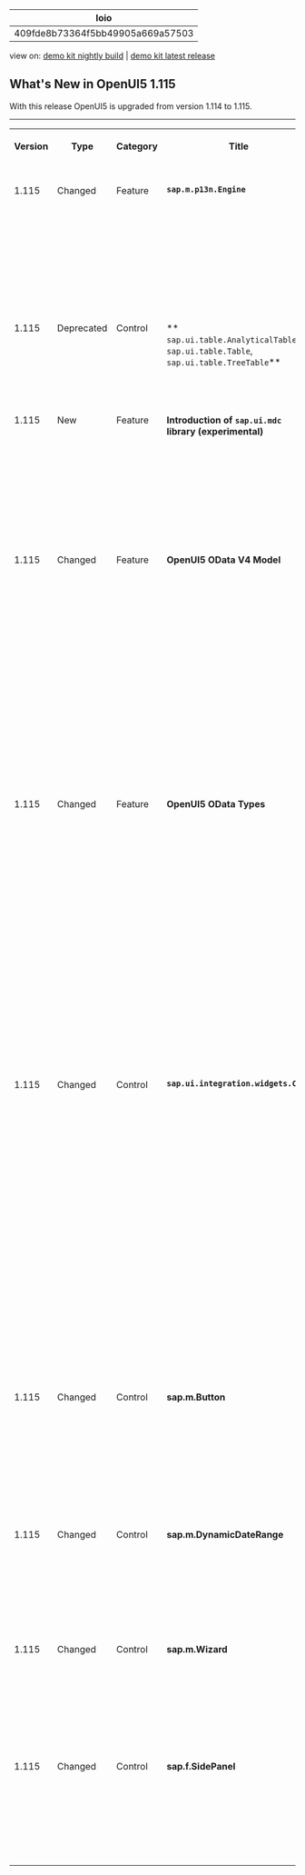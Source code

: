 <!-- loio409fde8b73364f5bb49905a669a57503 -->

| loio |
| -----|
| 409fde8b73364f5bb49905a669a57503 |

<div id="loio">

view on: [demo kit nightly build](https://sdk.openui5.org/nightly/#/topic/409fde8b73364f5bb49905a669a57503) | [demo kit latest release](https://sdk.openui5.org/topic/409fde8b73364f5bb49905a669a57503)</div>

## What's New in OpenUI5 1.115

With this release OpenUI5 is upgraded from version 1.114 to 1.115.

** **


<table>
<tr>
<th valign="top">

Version



</th>
<th valign="top">

Type



</th>
<th valign="top">

Category



</th>
<th valign="top">

Title



</th>
<th valign="top">

Description



</th>
<th valign="top">

Action



</th>
<th valign="top">

Available as of



</th>
</tr>
<tr>
<td valign="top">

 1.115 



</td>
<td valign="top">

 Changed 



</td>
<td valign="top">

 Feature 



</td>
<td valign="top">

 **`sap.m.p13n.Engine`** 



</td>
<td valign="top">

**`sap.m.p13n.Engine`**

We have added more samples for the `Engine` and deprecated the following entities: `TablePersoController` and `TablePersoDialog`. For more information, see [Personalization](Personalization_75c08fd.md), the  [API Reference](https://sdk.openui5.org/api/sap.m.p13n.Engine), and the [Sample](https://sdk.openui5.org/entity/sap.m.p13n.Engine/sample/sap.m.sample.p13n.EngineGridTable) for `sap.ui.table.Table`, the [Sample](https://sdk.openui5.org/entity/sap.m.p13n.Engine/sample/sap.m.sample.p13n.Engine) for `sap.m.Table`, and the [Sample](https://sdk.openui5.org/entity/sap.m.p13n.Engine/sample/sap.m.sample.p13n.EngineGridList) for `sap.f.GridList`.

<sub>Changed•Feature•Info Only•1.115</sub>



</td>
<td valign="top">

 Info Only 



</td>
<td valign="top">

2023-06-15



</td>
</tr>
<tr>
<td valign="top">

 1.115 



</td>
<td valign="top">

 Deprecated 



</td>
<td valign="top">

 Control 



</td>
<td valign="top">

 ** `sap.ui.table.AnalyticalTable`, `sap.ui.table.Table`, `sap.ui.table.TreeTable`** 



</td>
<td valign="top">

**`sap.ui.table.AnalyticalTable`, `sap.ui.table.Table`, `sap.ui.table.TreeTable`**

We have deprecated the `editable` property. For more information, see the [API Reference](https://sdk.openui5.org/api/sap.ui.table.Table).

<sub>Deprecated•Control•Info Only•1.115</sub>



</td>
<td valign="top">

 Info Only 



</td>
<td valign="top">

2023-06-15



</td>
</tr>
<tr>
<td valign="top">

 1.115 



</td>
<td valign="top">

 New 



</td>
<td valign="top">

 Feature 



</td>
<td valign="top">

 **Introduction of `sap.ui.mdc` library \(experimental\)** 



</td>
<td valign="top">

**Introduction of `sap.ui.mdc` library \(experimental\)**

We have introduced the `sap.ui.mdc` library experimentally. This library contains smart composite controls that are metadata-driven and allow applications to use them with any OpenUI5 model and any data protocol. For more information, see [sap.ui.mdc \(experimental\)](sap_ui_mdc_experimental_1dd2aa9.md) and the  [API Reference](https://sdk.openui5.org/api/sap.ui.mdc).

<sub>New•Feature•Info Only•1.115</sub>



</td>
<td valign="top">

 Info Only 



</td>
<td valign="top">

2023-06-15



</td>
</tr>
<tr>
<td valign="top">

 1.115 



</td>
<td valign="top">

 Changed 



</td>
<td valign="top">

 Feature 



</td>
<td valign="top">

 **OpenUI5 OData V4 Model** 



</td>
<td valign="top">

**OpenUI5 OData V4 Model**

The new version of the OpenUI5 OData V4 model introduces the following features:

-   You can now close the current changeset in `Auto` groups by calling `sap.ui.model.odata.v4.ODataModel#submitBatch`. For any additional change requests that are created afterwards and make it into the same `$batch` request, a new changeset is created.

    For more information, see the [API Reference](https://sdk.openui5.org/api/sap.ui.model.odata.v4.ODataModel/methods/submitBatch).

-   We now support the "Deep Create" scenario for navigation properties of cardinality "many", that is, collection-valued navigation properties.

    For more information, see [Creating an Entity](Creating_an_Entity_c9723f8.md).


<sub>Changed•Feature•Info Only•1.115</sub>



</td>
<td valign="top">

 Info Only 



</td>
<td valign="top">

2023-06-15



</td>
</tr>
<tr>
<td valign="top">

 1.115 



</td>
<td valign="top">

 Changed 



</td>
<td valign="top">

 Feature 



</td>
<td valign="top">

 **OpenUI5 OData Types** 



</td>
<td valign="top">

**OpenUI5 OData Types**

The new version of OpenUI5 provides the `parseEmptyValueToZero` format option for the following numeric OData types:

-   `sap.ui.model.odata.type.Byte`
-   `sap.ui.model.odata.type.Decimal`
-   `sap.ui.model.odata.type.Double`
-   `sap.ui.model.odata.type.Int`
-   `sap.ui.model.odata.type.Int16`
-   `sap.ui.model.odata.type.Int32`
-   `sap.ui.model.odata.type.Int64`
-   `sap.ui.model.odata.type.SByte`
-   `sap.ui.model.odata.type.Single`

Empty input, that is, `null` or `""`, is parsed to 0 if `parseEmptyValueToZero` is set to `true` and if the `nullable` constraint is `false`.

For more information, see, for example, the [API Reference](https://sdk.openui5.org/api/sap.ui.model.odata.type.Int16) for `sap.ui.model.odata.type.Int16`.

<sub>Changed•Feature•Info Only•1.115</sub>



</td>
<td valign="top">

 Info Only 



</td>
<td valign="top">

2023-06-15



</td>
</tr>
<tr>
<td valign="top">

 1.115 



</td>
<td valign="top">

 Changed 



</td>
<td valign="top">

 Control 



</td>
<td valign="top">

 **`sap.ui.integration.widgets.Card`** 



</td>
<td valign="top">

**`sap.ui.integration.widgets.Card`**

-   Using the new \(experimental\) `modelSizeLimit` property, you can set the maximum number of entries that are used for all list bindings inside the card. This feature is important for cards that use forms and filters. The default `modelSizeLimit` value is 1000. For more information, see the [Integration Card Configuration](https://sdk.openui5.org/test-resources/sap/ui/integration/demokit/cardExplorer/webapp/index.html#/learn/configuration) section and the [Sample](https://sdk.openui5.org/test-resources/sap/ui/integration/demokit/cardExplorer/webapp/index.html#/explore/data/modelSizeLimit) in the Card Explorer.

-   We have \(experimentally\) introduced a new input field in the Object Card that enables the users to pick a date.

    For more information, see the [Object Card](https://sdk.openui5.org/test-resources/sap/ui/integration/demokit/cardExplorer/webapp/index.html#/learn/typesDeclarative/object) section and the [Sample](https://sdk.openui5.org/test-resources/sap/ui/integration/demokit/cardExplorer/webapp/index.html#/explore/object/form) in the Card Explorer.

-   We have introduced a new `showColon` property for labels in the Object Card. When set to `false` it hides the colons. The default value is `true`, in which case all colons are automatically shown. For more information, see the [Object Card](https://sdk.openui5.org/test-resources/sap/ui/integration/demokit/cardExplorer/webapp/index.html#/learn/typesDeclarative/object) section and the [Sample](https://sdk.openui5.org/test-resources/sap/ui/integration/demokit/cardExplorer/webapp/index.html#/explore/object/form) in the Card Explorer.


<sub>Changed•Control•Info Only•1.115</sub>



</td>
<td valign="top">

 Info Only 



</td>
<td valign="top">

2023-06-15



</td>
</tr>
<tr>
<td valign="top">

 1.115 



</td>
<td valign="top">

 Changed 



</td>
<td valign="top">

 Control 



</td>
<td valign="top">

 **sap.m.Button** 



</td>
<td valign="top">

**sap.m.Button**

We have added a new `accessibleRole` property that can receive a value from an enumeration called `sap.m.ButtonAccessibleRole` and the application developer can select one of two values – `Default` or `Link`.

 For more information, see the [API Reference](https://sdk.openui5.org/api/sap.m.ButtonAccessibleRole). 

<sub>Changed•Control•Info Only•1.115</sub>



</td>
<td valign="top">

 Info Only 



</td>
<td valign="top">

2023-06-15



</td>
</tr>
<tr>
<td valign="top">

 1.115 



</td>
<td valign="top">

 Changed 



</td>
<td valign="top">

 Control 



</td>
<td valign="top">

 **sap.m.DynamicDateRange** 



</td>
<td valign="top">

**sap.m.DynamicDateRange**

We removed the experimental tag of the control. This changes the API to make the control more stable and easier to use.

 For more information, see the [API Reference](https://sdk.openui5.org/api/sap.m.DynamicDateRange). 

<sub>Changed•Control•Info Only•1.115</sub>



</td>
<td valign="top">

 Info Only 



</td>
<td valign="top">

2023-06-15



</td>
</tr>
<tr>
<td valign="top">

 1.115 



</td>
<td valign="top">

 Changed 



</td>
<td valign="top">

 Control 



</td>
<td valign="top">

 **sap.m.Wizard** 



</td>
<td valign="top">

**sap.m.Wizard**

We have provided an API that will allow the application to change the H level based on your needs so that the correct heading level structure is presented on the page. For more information, see the [API Reference](https://sdk.openui5.org/api/sap.m.Wizard). 

<sub>Changed•Control•Info Only•1.115</sub>



</td>
<td valign="top">

 Info Only 



</td>
<td valign="top">

2023-06-15



</td>
</tr>
<tr>
<td valign="top">

 1.115 



</td>
<td valign="top">

 Changed 



</td>
<td valign="top">

 Control 



</td>
<td valign="top">

 **sap.f.SidePanel** 



</td>
<td valign="top">

**sap.f.SidePanel**

We have added the ability to place the `sap.f.SidePanel` control on the left side of the screen. Previously it was fixed only to the right side.

 For more information, see the [API Reference](https://sdk.openui5.org/api/sap.f.SidePanel). 

<sub>Changed•Control•Info Only•1.115</sub>



</td>
<td valign="top">

 Info Only 



</td>
<td valign="top">

2023-06-15



</td>
</tr>
</table>

